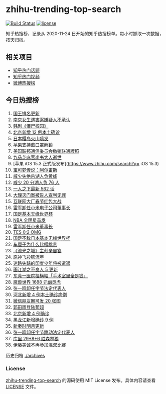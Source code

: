 # zhihu-trending-top-search

[![Build Status](https://github.com/justjavac/zhihu-trending-top-search/workflows/ci/badge.svg?branch=main)](https://github.com/justjavac/zhihu-trending-top-search/actions)
[![license](https://img.shields.io/github/license/justjavac/zhihu-trending-top-search)](https://github.com/justjavac/zhihu-trending-top-search/blob/main/LICENSE)

知乎热搜榜，记录从 2020-11-24 日开始的知乎热搜榜单。每小时抓取一次数据，按天[归档](./archives)。

## 相关项目

- [知乎热门话题](https://github.com/justjavac/zhihu-trending-hot-questions)
- [知乎热门视频](https://github.com/justjavac/zhihu-trending-hot-video)
- [微博热搜榜](https://github.com/justjavac/weibo-trending-hot-search)

## 今日热搜榜

<!-- BEGIN -->
<!-- 最后更新时间 Sat Jan 29 2022 21:08:25 GMT+0800 (China Standard Time) -->

1. [国王排名更新](https://www.zhihu.com/search?q=国王排名)
1. [南京女生遇害案嫌疑人不承认](https://www.zhihu.com/search?q=南京女生遇害案)
1. [韩剧《僵尸校园》](https://www.zhihu.com/search?q=僵尸校园)
1. [北京新增 12 例本土确诊](https://www.zhihu.com/search?q=北京新增)
1. [日本樱岛火山喷发](https://www.zhihu.com/search?q=日本樱岛火山喷发)
1. [苹果支持戴口罩解锁](https://www.zhihu.com/search?q=苹果支持戴口罩解锁)
1. [美国联邦通信委员会撤销联通牌照](https://www.zhihu.com/search?q=美国联邦通信委员会撤销联通牌照)
1. [九品芝麻官尚书大人逝世](https://www.zhihu.com/search?q=九品芝麻官尚书大人逝世)
1. [苹果 iOS 15.3 正式版发布](https://www.zhihu.com/search?q= iOS 15.3)
1. [宝可梦传说：阿尔宙斯](https://www.zhihu.com/search?q=阿尔宙斯)
1. [威少失绝杀湖人负黄蜂](https://www.zhihu.com/search?q=湖人)
1. [威少 20 分湖人负 76 人](https://www.zhihu.com/search?q=湖人)
1. [一人之下最新 562 话](https://www.zhihu.com/search?q=一人之下)
1. [大理灭门案被告人宣判无罪](https://www.zhihu.com/search?q=大理灭门案)
1. [互联网大厂春节红包大战](https://www.zhihu.com/search?q=互联网大厂春节红包大战)
1. [雷军卸任小米电子公司董事长](https://www.zhihu.com/search?q=雷军)
1. [国足基本无缘世界杯](https://www.zhihu.com/search?q=国足)
1. [NBA 全明星首发](https://www.zhihu.com/search?q=全明星)
1. [雷军卸任小米董事长](https://www.zhihu.com/search?q=雷军)
1. [TES 0:2 OMG](https://www.zhihu.com/search?q=tes)
1. [国足不敌日本基本无缘世界杯](https://www.zhihu.com/search?q=国足不敌日本)
1. [车厘子为什么比樱桃贵](https://www.zhihu.com/search?q=车厘子为什么比樱桃贵)
1. [《流光之城》主创亲自答](https://www.zhihu.com/search?q=流光之城)
1. [原神飞彩镌流年](https://www.zhihu.com/search?q=原神)
1. [迷路失踪的印度少年将被遣返](https://www.zhihu.com/search?q=迷路失踪的印度少年)
1. [画江湖之不良人 5 更新](https://www.zhihu.com/search?q=画江湖)
1. [东莞一医院挂横幅「手术室里全是钱」](https://www.zhihu.com/search?q=康华医院)
1. [魔兽世界 1688 元幽灵虎](https://www.zhihu.com/search?q=魔兽世界)
1. [张一鸣卸任字节法定代表人](https://www.zhihu.com/search?q=张一鸣卸任)
1. [河北新增 4 例本土确诊病例](https://www.zhihu.com/search?q=河北疫情)
1. [微信朋友圈可发 20 张图](https://www.zhihu.com/search?q=微信新功能)
1. [郭田雨登陆葡超](https://www.zhihu.com/search?q=郭田雨)
1. [北京新增 4 例确诊](https://www.zhihu.com/search?q=北京新增)
1. [黑龙江新增确诊 9 例](https://www.zhihu.com/search?q=黑龙江疫情)
1. [新秦时明月更新](https://www.zhihu.com/search?q=新秦时明月)
1. [张一鸣卸任字节跳动法定代表人](https://www.zhihu.com/search?q=张一鸣)
1. [库里 29+8+6 胜森林狼](https://www.zhihu.com/search?q=库里)
1. [伊藤美诚不再参加混双比赛](https://www.zhihu.com/search?q=伊藤美诚)

<!-- END -->

历史归档 [./archives](./archives)

### License

[zhihu-trending-top-search](https://github.com/justjavac/zhihu-trending-top-search)
的源码使用 MIT License 发布。具体内容请查看 [LICENSE](./LICENSE) 文件。
